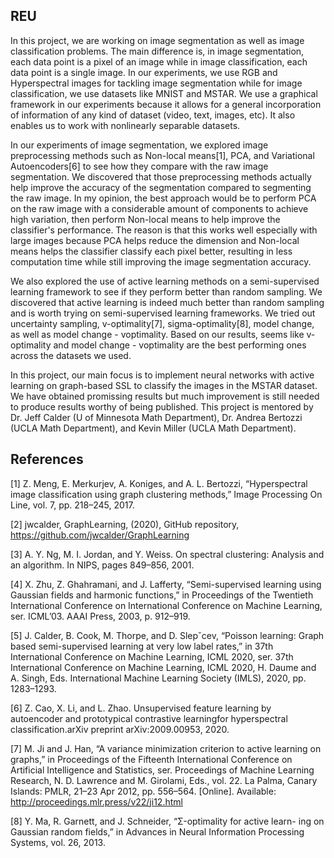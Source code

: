 ## REU
In this project, we are working on image segmentation as well as image classification problems. The main difference is, in image segmentation, each data point is a pixel of an image while in image classification, each data point is a single image. In our experiments, we use RGB and Hyperspectral images for tackling image segmentation while for image classification, we use datasets like MNIST and MSTAR. We use a graphical framework in our experiments because it allows for a general incorporation of information of any kind of dataset (video, text, images, etc). It also enables us to work with nonlinearly separable datasets. 

In our experiments of image segmentation, we explored image preprocessing methods such as Non-local means[1], PCA, and Variational Autoencoders[6] to see how they compare with the raw image segmentation. We discovered that those preprocessing methods actually help improve the accuracy of the segmentation compared to segmenting the raw image. In my opinion, the best approach would be to perform PCA on the raw image with a considerable amount of components to achieve high variation, then perform Non-local means to help improve the classifier's performance. The reason is that this works well especially with large images because PCA helps reduce the dimension and Non-local means helps the classifier classify each pixel better, resulting in less computation time while still improving the image segmentation accuracy.

We also explored the use of active learning methods on a semi-supervised learning framework to see if they perform better than random sampling. We discovered that active learning is indeed much better than random sampling and is worth trying on semi-supervised learning frameworks. We tried out uncertainty sampling, v-optimality[7], sigma-optimality[8], model change, as well as model change - voptimality. Based on our results, seems like v-optimality and model change - voptimality are the best performing ones across the datasets we used.

In this project, our main focus is to implement neural networks with active learning on graph-based SSL to classify the images in the MSTAR dataset. We have obtained promissing results but much improvement is still needed to produce results worthy of being published. This project is mentored by Dr. Jeff Calder (U of Minnesota Math Department), Dr. Andrea Bertozzi (UCLA Math Department), and Kevin Miller (UCLA Math Department).

## References

[1] Z. Meng, E. Merkurjev, A. Koniges, and A. L. Bertozzi, “Hyperspectral
image classification using graph clustering methods,” Image Processing
On Line, vol. 7, pp. 218–245, 2017.

[2] jwcalder, GraphLearning, (2020), GitHub repository, https://github.com/jwcalder/GraphLearning

[3] A. Y. Ng, M. I. Jordan, and Y. Weiss. On spectral clustering: Analysis and an algorithm. In NIPS, pages 849–856, 2001.

[4] X. Zhu, Z. Ghahramani, and J. Lafferty, “Semi-supervised learning
using Gaussian fields and harmonic functions,” in Proceedings of the
Twentieth International Conference on International Conference on
Machine Learning, ser. ICML’03. AAAI Press, 2003, p. 912–919.

[5] J. Calder, B. Cook, M. Thorpe, and D. Slepˇcev, “Poisson learning:
Graph based semi-supervised learning at very low label rates,” in 37th
International Conference on Machine Learning, ICML 2020, ser. 37th
International Conference on Machine Learning, ICML 2020, H. Daume
and A. Singh, Eds. International Machine Learning Society (IMLS),
2020, pp. 1283–1293.

[6] Z. Cao, X. Li, and L. Zhao. Unsupervised feature learning by autoencoder and prototypical contrastive learningfor hyperspectral classification.arXiv preprint arXiv:2009.00953, 2020.

[7] M. Ji and J. Han, “A variance minimization criterion to active learning on graphs,” in Proceedings of the Fifteenth International Conference on Artificial Intelligence and Statistics, ser. Proceedings of Machine Learning Research, N. D. Lawrence and M. Girolami, Eds., vol. 22. La Palma, Canary Islands: PMLR, 21–23 Apr 2012, pp. 556–564. [Online]. Available: http://proceedings.mlr.press/v22/ji12.html

[8] Y. Ma, R. Garnett, and J. Schneider, “Σ-optimality for active learn- ing on Gaussian random fields,” in Advances in Neural Information Processing Systems, vol. 26, 2013.
